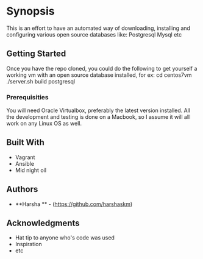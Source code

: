 
# Synopsis
This is an effort to have an automated way of downloading, installing and configuring various open source databases like:
  Postgresql
  Mysql etc

## Getting Started
  Once you have the repo cloned, you could do the following to get yourself a working vm with an open source database installed, for ex:
    cd centos7vm
    ./server.sh build postgresql

### Prerequisities
  You will need Oracle Virtualbox, preferably the latest version installed.
  All the development and testing is done on a Macbook, so I assume it will all work on any Linux OS as well.

## Built With

* Vagrant
* Ansible
* Mid night oil

## Authors

* **Harsha ** - (https://github.com/harshaskm)

## Acknowledgments

* Hat tip to anyone who's code was used
* Inspiration
* etc

